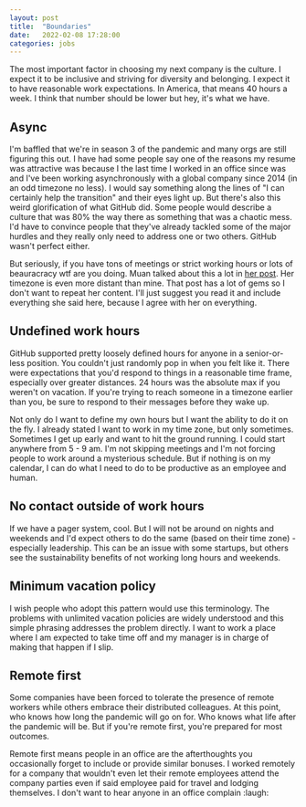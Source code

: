 ```yaml
---
layout: post
title:  "Boundaries"
date:   2022-02-08 17:28:00
categories: jobs
---
```


The most important factor in choosing my next company is the culture. I expect it to be inclusive and striving for diversity and belonging. I expect it to have reasonable work expectations. In America, that means 40 hours a week. I think that number should be lower but hey, it's what we have.

## Async

I'm baffled that we're in season 3 of the pandemic and many orgs are still figuring this out. I have had some people say one of the reasons my resume was attractive was because I the last time I worked in an office since was and I've been working asynchronously with a global company since 2014 (in an odd timezone no less). I would say something along the lines of "I can certainly help the transition" and their eyes light up. But there's also this weird glorification of what GitHub did. Some people would describe a culture that was 80% the way there as something that was a chaotic mess. I'd have to convince people that they've already tackled some of the major hurdles and they really only need to address one or two others. GitHub wasn't perfect either. 

But seriously, if you have tons of meetings or strict working hours or lots of beauracracy wtf are you doing. Muan talked about this a lot in [her post](https://muan.co/2021/12/15/notes-on-looking-for-a-job/). Her timezone is even more distant than mine. That post has a lot of gems so I don't want to repeat her content. I'll just suggest you read it and include everything she said here, because I agree with her on everything.

## Undefined work hours

GitHub supported pretty loosely defined hours for anyone in a senior-or-less position. You couldn't just randomly pop in when you felt like it. There were expectations that you'd respond to things in a reasonable time frame, especially over greater distances. 24 hours was the absolute max if you weren't on vacation. If you're trying to reach someone in a timezone earlier than you, be sure to respond to their messages before they wake up. 

Not only do I want to define my own hours but I want the ability to do it on the fly. I already stated I want to work in my time zone, but only sometimes. Sometimes I get up early and want to hit the ground running. I could start anywhere from 5 - 9 am. I'm not skipping meetings and I'm not forcing people to work around a mysterious schedule. But if nothing is on my calendar, I can do what I need to do to be productive as an employee and human. 

## No contact outside of work hours

If we have a pager system, cool. But I will not be around on nights and weekends and I'd expect others to do the same (based on their time zone) - especially leadership. This can be an issue with some startups, but others see the sustainability benefits of not working long hours and weekends. 

## Minimum vacation policy

I wish people who adopt this pattern would use this terminology. The problems with unlimited vacation policies are widely understood and this simple phrasing addresses the problem directly. I want to work a place where I am expected to take time off and my manager is in charge of making that happen if I slip.

## Remote first

Some companies have been forced to tolerate the presence of remote workers while others embrace their distributed colleagues. At this point, who knows how long the pandemic will go on for. Who knows what life after the pandemic will be. But if you're remote first, you're prepared for most outcomes.

Remote first means people in an office are the afterthoughts you occasionally forget to include or provide similar bonuses. I worked remotely for a company that wouldn't even let their remote employees attend the company parties even if said employee paid for travel and lodging themselves. I don't want to hear anyone in an office complain :laugh:
